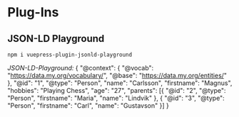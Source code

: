 # Plug-Ins

## JSON-LD Playground

`npm i vuepress-plugin-jsonld-playground`

*JSON-LD-Playground:*
<json-ld view="compacted" data="CustomerDB Record" data2="ShopDB Record" framed="CustomerDB and ShopDB Record Integrated">
{
    "@context": {
        "@vocab": "https://data.my.org/vocabulary/",
        "@base": "https://data.my.org/entities/"
    },
    "@id": "1",
    "@type": "Person",
    "name": "Carlsson",
    "firstname": "Magnus",
    "hobbies": "Playing Chess",
    "age": "27",
    "parents": [{
        "@id": "2",
        "@type": "Person",
        "firstname": "Maria",
        "name": "Lindvik"
    }, {
        "@id": "3",
        "@type": "Person",
        "firstname": "Carl",
        "name": "Gustavson"
    }]
}
<template v-slot:data2>
{
    "@context": {
        "@vocab": "https://data.my.org/vocabulary/",
        "@base": "https://data.my.org/entities/"
    },
    "@id": "a",
    "@type": "ShopAccount",
    "customer": [{
        "@id": "1",
        "@type": "Person",
        "shopping_cart": [{
            "@id": "b",
            "@type": "Article",
            "price": "22.95",
            "currency": "EUR"
        }]
    }]
}
</template>
<template v-slot:frame>
{
    "@context": {
        "@vocab": "https://data.my.org/vocabulary/",
        "@base": "https://data.my.org/entities/",
        "shopping_cart": { "@container": "@set" }
    },
    "@type": "ShopAccount",
    "customer": [{
        "@type": "Person",
        "shopping_cart": {
            "@type": "Article"
        }
    }]
}
</template>
</json-ld>
